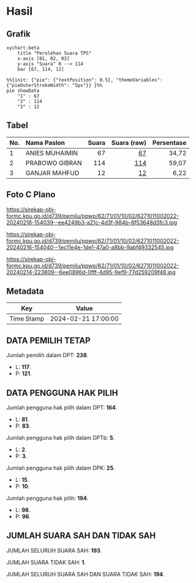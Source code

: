 # Hasil

## Grafik

```mermaid
xychart-beta
    title "Perolehan Suara TPS"
    x-axis [01, 02, 03]
    y-axis "Suara" 0 --> 114
    bar [67, 114, 12]
```

```mermaid
%%{init: {"pie": {"textPosition": 0.5}, "themeVariables": {"pieOuterStrokeWidth": "5px"}} }%%
pie showData
    "1" : 67
    "2" : 114
    "3" : 12
```

## Tabel

| No. | Nama Paslon    | Suara | Suara (raw) | Persentase |
|:--- |:-------------- | -----:| -----------:| ----------:|
| 1   | ANIES MUHAIMIN | 67    | [67][p-1]   | 34,72      |
| 2   | PRABOWO GIBRAN | 114   | [114][p-2]  | 59,07      |
| 3   | GANJAR MAHFUD  | 12    | [12][p-3]   | 6,22       |


[p-1]: https://github.com/gigit-pemilu/pemilu-2024-62-kalimantan-tengah/blob/main/pilpres/hitung-suara/sub/62-kalimantan-tengah/sub/71-kota-palangkaraya/sub/01-pahandut/sub/1002-panarung/sub/022-tps/sub/paslon-1.txt
[p-2]: https://github.com/gigit-pemilu/pemilu-2024-62-kalimantan-tengah/blob/main/pilpres/hitung-suara/sub/62-kalimantan-tengah/sub/71-kota-palangkaraya/sub/01-pahandut/sub/1002-panarung/sub/022-tps/sub/paslon-2.txt
[p-3]: https://github.com/gigit-pemilu/pemilu-2024-62-kalimantan-tengah/blob/main/pilpres/hitung-suara/sub/62-kalimantan-tengah/sub/71-kota-palangkaraya/sub/01-pahandut/sub/1002-panarung/sub/022-tps/sub/paslon-3.txt

## Foto C Plano

https://sirekap-obj-formc.kpu.go.id/d739/pemilu/ppwp/62/71/01/10/02/6271011002022-20240216-154039--ee4249b3-a21c-4d3f-984b-6f53648d3fc3.jpg

https://sirekap-obj-formc.kpu.go.id/d739/pemilu/ppwp/62/71/01/10/02/6271011002022-20240216-154040--1ec11e4e-1de1-47a0-a8bb-9abf49332545.jpg

https://sirekap-obj-formc.kpu.go.id/d739/pemilu/ppwp/62/71/01/10/02/6271011002022-20240214-223809--6ee0896d-0fff-4d95-9ef9-77d259209f48.jpg


## Metadata

| Key        | Value               |
| ---------- | ------------------- |
| Time Stamp | 2024-02-21 17:00:00 |


## DATA PEMILIH TETAP

Jumlah pemilih dalam DPT: **238**.
 * L: **117**.
 * P: **121**.

## DATA PENGGUNA HAK PILIH

Jumlah pengguna hak pilih dalam DPT: **164**.
 * L: **81**.
 * P: **83**.

Jumlah pengguna hak pilih dalam DPTb: **5**.
 * L: **2**.
 * P: **3**.

Jumlah pengguna hak pilih dalam DPK: **25**.
 * L: **15**.
 * P: **10**.

Jumlah pengguna hak pilih: **194**.
 * L: **98**.
 * P: **96**.

## JUMLAH SUARA SAH DAN TIDAK SAH

JUMLAH SELURUH SUARA SAH: **193**.

JUMLAH SUARA TIDAK SAH: **1**.

JUMLAH SELURUH SUARA SAH DAN SUARA TIDAK SAH: **194**.


